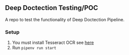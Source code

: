 ## Deep Doctection Testing/POC

A repo to test the functionality of Deep Doctection Pipeline. 

### Setup

1. You must install Tesseract OCR see [here](https://tesseract-ocr.github.io/tessdoc/Installation.html)
2. Run `pipenv run start`